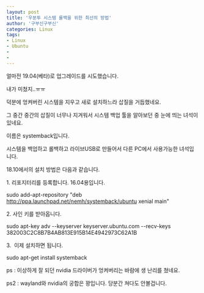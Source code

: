 ```yaml
---
layout: post
title: '우분투 시스템 롤백을 위한 최선의 방법'
author: '구부신구부신'
categories: Linux
tags:
- Linux
- Ubuntu
-
- 
---
```



<script> location.href='https://cafe.naver.com/develoid/860661' ; </script>

얼마전 19.04(베타)로 업그레이드를 시도했습니다.&nbsp;<p>내가 미쳤지..ㅠㅠ</p><p>덕분에 엉켜버린 시스템을 지우고 새로 설치하느라 삽질을 거듭했네요.</p><p>그 중간 중간의 삽질이 너무나 지겨워서 시스템 백업 툴을 알아보던 중 눈에 띄는 녀석이 있네요.&nbsp;</p><p>이름은 systemback입니다.&nbsp;</p><p>시스템을 백업하고 롤백하고 라이브USB로 만들어서 다른 PC에서 사용가능한 녀석입니다.&nbsp;</p><p>18.10에서의 설치 방법은 다음과 같습니다.&nbsp;</p><p>1. 리포지터리를 등록합니다. 16.04용입니다.&nbsp;</p><p>sudo add-apt-repository "deb http://ppa.launchpad.net/nemh/systemback/ubuntu xenial main"</pre></p><p>2. 사인 키를 받아옵니다.&nbsp;</p><p>sudo apt-key adv --keyserver keyserver.ubuntu.com --recv-keys 382003C2C8B7B4AB813E915B14E4942973C62A1B</pre></p><p>3.&nbsp; 이제 설치하면 됩니다.&nbsp;</p><p>sudo apt-get install systemback</pre></p><p>ps : 이상하게 잘 되던 nvidia 드라이버가 엉켜버리는 바람에 생 난리를 쳤네요.&nbsp;</p><p>ps2 : wayland와 nvidia의 궁합은 꽝입니다. 당분간 쳐다도 안볼겁니다.&nbsp;</p>

